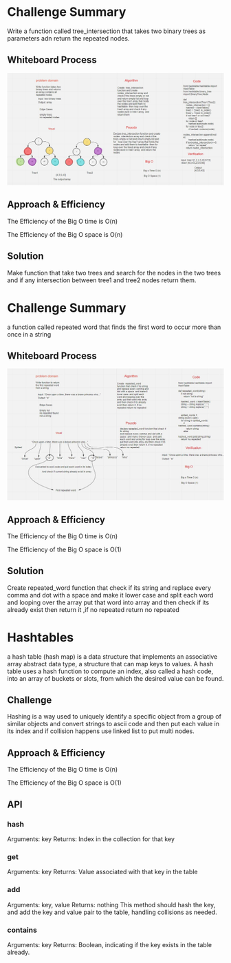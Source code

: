  # Challenge Summary

Write a function called tree_intersection that takes two binary trees as parameters adn return the repeated nodes.

## Whiteboard Process

![intersection](hashtable/tree_intersection.JPG)

## Approach & Efficiency

The Efficiency of the Big O time is O(n)

The Efficiency of the Big O space is O(n)

## Solution

Make function that take two trees and search for the nodes in the two trees and if any intersection between tree1 and tree2 nodes return them.


 # Challenge Summary
 a function called repeated word that finds the first word to occur more than once in a string


## Whiteboard Process
![repeated](hashtable/repeated_word.JPG)

## Approach & Efficiency
The Efficiency of the Big O time is O(n)

The Efficiency of the Big O space is O(1)

## Solution
Create  repeated_word function that check if its string
and replace every comma and dot with a space  and make it lower case  and split each word and looping over the array put that word into array and then check if its already exist then return it ,if no repeated return no repeated



 # Hashtables
a hash table (hash map) is a data structure that implements an associative array abstract data type, a structure that can map keys to values. A hash table uses a hash function to compute an index, also called a hash code, into an array of buckets or slots, from which the desired value can be found.
## Challenge
Hashing is a way  used to uniquely identify a specific object from a group of similar objects and convert strings to ascii code and then put each value in its index and if collision happens use linked list to put multi nodes.

## Approach & Efficiency
The Efficiency of the Big O time is O(n)

The Efficiency of the Big O space is O(1)

## API

### hash
Arguments: key
Returns: Index in the collection for that key
### get
Arguments: key
Returns: Value associated with that key in the table
### add
Arguments: key, value
Returns: nothing
This method should hash the key, and add the key and value pair to the table, handling collisions as needed.
### contains
Arguments: key
Returns: Boolean, indicating if the key exists in the table already.
